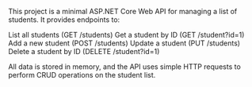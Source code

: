 This project is a minimal ASP.NET Core Web API for managing a list of students.
It provides endpoints to:

List all students (GET /students)
Get a student by ID (GET /student?id=1)
Add a new student (POST /students)
Update a student (PUT /students)
Delete a student by ID (DELETE /student?id=1)

All data is stored in memory, and the API uses simple HTTP requests to perform CRUD operations on the student list.

